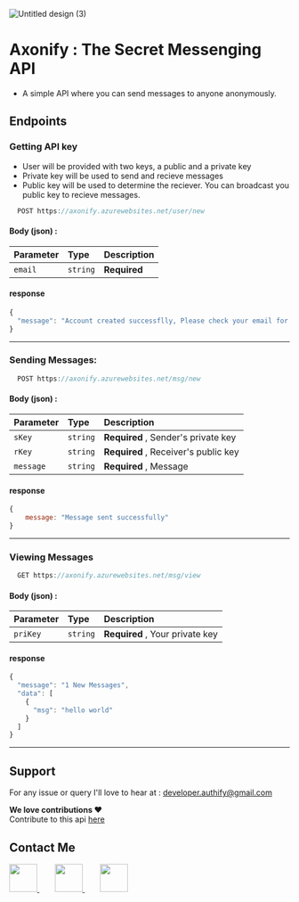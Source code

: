 ![Untitled design (3)](https://user-images.githubusercontent.com/96336775/223641798-99537e11-8db3-4e55-8f20-3be7853c95f3.png)




# Axonify : The Secret Messenging API
- A simple API where you can send messages to anyone anonymously.

## Endpoints

### Getting API key
- User will be provided with two keys, a public and a private key
- Private key will be used to send and recieve messages 
- Public key will be used to determine the reciever. You can broadcast you public key to recieve messages.

```js
  POST https://axonify.azurewebsites.net/user/new
```

#### Body (json) :

| Parameter  | Type     | Description                           |
| :--------- | :------- | :-------------------------------------- |
| `email`    | `string` | **Required**               |


#### response
```javascript
{
  "message": "Account created successflly, Please check your email for api key" 
}

```
<hr>

### Sending Messages:

```js
  POST https://axonify.azurewebsites.net/msg/new
```

#### Body (json) :

| Parameter  | Type     | Description                             |
| :--------- | :------- | :-------------------------------------- |
| `sKey`     | `string` | **Required** , Sender's private key | 
| `rKey`     | `string` | **Required** , Receiver's public key|
| `message`    | `string` | **Required** , Message                |




#### response

```javascript
{
    message: "Message sent successfully"
}

```
<hr>

### Viewing Messages

```js
  GET https://axonify.azurewebsites.net/msg/view
```

#### Body (json) :

| Parameter  | Type     | Description                             |
| :--------- | :------- | :-------------------------------------- |
| `priKey`     | `string` | **Required** , Your private key | 


#### response

```javascript
{
  "message": "1 New Messages",
  "data": [
    {
      "msg": "hello world"
    }
  ]
}
```

<hr>

## Support

For any issue or query I'll love to hear at : developer.authify@gmail.com

**We love contributions ❤️** <br>Contribute to this api <a href="https://github.com/MR-DHRUV/axonify-The-secret-messenging-API" target="_blank" rel="noopener noreferrer">here</a>

## Contact Me <br>


<a href="https://www.linkedin.com/in/dhruv-gupta-55034a228/" target="_blank" rel="noopener noreferrer">
  <img src="https://cdn-icons-png.flaticon.com/512/1384/1384014.png" alt="" width="50px" height="50px">
</a>
&nbsp;&nbsp;&nbsp;&nbsp;&nbsp;&nbsp;
<a href="https://github.com/MR-DHRUV" target="_blank" rel="noopener noreferrer">
  <img src="https://cdn-icons-png.flaticon.com/512/733/733609.png" alt="" width="50px" height="50px">
</a>
&nbsp;&nbsp;&nbsp;&nbsp;&nbsp;&nbsp;
<a href="mailto://developer.authify@gmail.com" target="_blank" rel="noopener noreferrer">
  <img src="https://cdn-icons-png.flaticon.com/512/60/60543.png" alt="" width="50px" height="50px">
</a>

